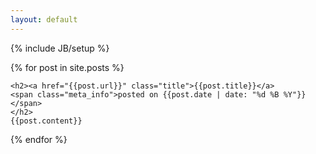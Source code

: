 ```yaml
---
layout: default
---
```


{% include JB/setup %}

{% for post in site.posts %}
<div class="post">
<i class="icon-post"></i>

    <h2><a href="{{post.url}}" class="title">{{post.title}}</a>
    <span class="meta_info">posted on {{post.date | date: "%d %B %Y"}}</span>
    </h2>
    {{post.content}}
</div>
{% endfor %}
